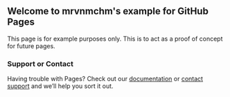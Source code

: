 ## Welcome to mrvnmchm's example for GitHub Pages

This page is for example purposes only. This is to act as a proof of concept for future pages.

### Support or Contact

Having trouble with Pages? Check out our [documentation](https://help.github.com/categories/github-pages-basics/) or [contact support](https://github.com/contact) and we’ll help you sort it out.
